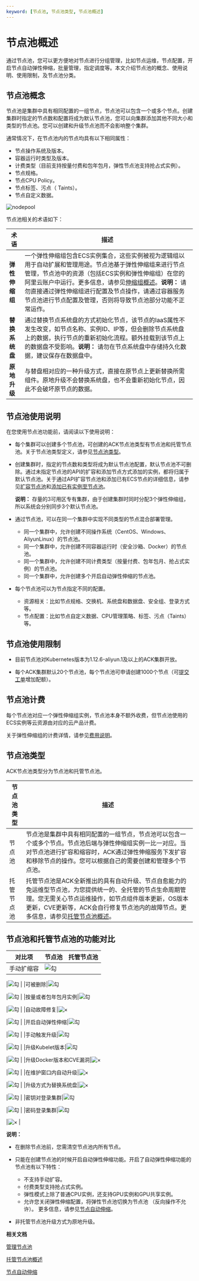 ```yaml
---
keyword: [节点池, 节点池类型, 节点池概述]
---
```


# 节点池概述

通过节点池，您可以更方便地对节点进行分组管理，比如节点运维，节点配置，开启节点自动弹性伸缩，批量管理，指定调度等。本文介绍节点池的概念、使用说明、使用限制，及节点池分类。

## 节点池概念

节点池是集群中具有相同配置的一组节点，节点池可以包含一个或多个节点。创建集群时指定的节点数和配置将成为默认节点池，您可以向集群添加其他不同大小和类型的节点池。您可以创建和升级节点池而不会影响整个集群。

通常情况下，在节点池内的节点均具有以下相同属性：

-   节点操作系统及版本。
-   容器运行时类型及版本。
-   计费类型（目前支持按量付费和包年包月，弹性节点池支持抢占式实例）。
-   节点规格。
-   节点CPU Policy。
-   节点标签、污点（ Taints）。
-   节点自定义数据。

![nodepool](https://static-aliyun-doc.oss-accelerate.aliyuncs.com/assets/img/zh-CN/8239188061/p203661.png)

节点池相关的术语如下：

|术语|描述|
|--|--|
|**弹性伸缩组**|一个弹性伸缩组包含ECS实例集合，这些实例被视为逻辑组以用于自动扩展和管理用途。节点池基于弹性伸缩组来进行节点管理，节点池中的资源（包括ECS实例和弹性伸缩组）在您的阿里云账户中运行。更多信息，请参见[伸缩组概述](/intl.zh-CN/伸缩组/伸缩组/伸缩组概述.md)。**说明：** 请勿直接通过弹性伸缩组进行配置及节点操作，请通过容器服务节点池进行节点配置及管理，否则将导致节点池部分功能不正常运作。 |
|**替换系统盘**|通过替换节点系统盘的方式初始化节点，该节点的IaaS属性不发生改变，如节点名称、实例ID、IP等，但会删除节点系统盘上的数据，执行节点的重新初始化流程。额外挂载到该节点上的数据盘不受影响。**说明：** 请勿在节点系统盘中存储持久化数据，建议保存在数据盘中。 |
|**原地升级**|与替盘相对应的一种升级方式，直接在原节点上更新替换所需组件。原地升级不会替换系统盘，也不会重新初始化节点，因此不会破坏原节点的数据。|

## 节点池使用说明

在您使用节点池功能前，请阅读以下使用说明：

-   每个集群可以创建多个节点池，可创建的ACK节点池类型有节点池和托管节点池。关于节点池类型定义，请参见[节点池类型](#section_7qb_kzz_vct)。
-   创建集群时，指定的节点数和类型将成为默认节点池配置，默认节点池不可删除。通过未指定节点池的API的扩容和添加节点方式添加的实例，都将归属于默认节点池。关于通过API扩容节点池和添加已有ECS节点的详细信息，请参见[扩容节点池](/intl.zh-CN/API参考/节点池/扩容节点池.md)和[添加已有实例至节点池](/intl.zh-CN/API参考/节点池/添加已有实例至节点池.md)。

    **说明：** 存量的3可用区专有集群，由于创建集群时同时分配3个弹性伸缩组，所以系统会分别同步3个默认节点池。

-   通过节点池，可以在同一个集群中实现不同类型的节点混合部署管理。
    -   同一个集群中，允许创建不同操作系统（CentOS、Windows、AliyunLinux）的节点池。
    -   同一个集群中，允许创建不同容器运行时（安全沙箱、Docker）的节点池。
    -   同一个集群中，允许创建不同计费类型（按量付费、包年包月、抢占式实例）的节点池。
    -   同一个集群中，允许创建多个开启自动弹性伸缩的节点池。
-   每个节点池可以为节点指定不同的配置。
    -   资源相关：比如节点规格、交换机、系统盘和数据盘、安全组、登录方式等。
    -   节点配置：比如节点自定义数据、CPU管理策略、标签、污点（Taints）等。

## 节点池使用限制

-   目前节点池对Kubernetes版本为1.12.6-aliyun.1及以上的ACK集群开放。

-   每个ACK集群默认20个节点池，每个节点池可申请创建1000个节点（可[提交工单](https://workorder-intl.console.aliyun.com/console.htm)增加配额）。


## 节点池计费

每个节点池对应一个弹性伸缩组实例，节点池本身不额外收费，但节点池使用的ECS实例等云资源由对应的云产品计费。

关于弹性伸缩组的计费详情，请参见[费用说明](/intl.zh-CN/产品定价/费用说明.md)。

## 节点池类型

ACK节点池类型分为节点池和托管节点池。

|节点池类型|描述|
|-----|--|
|节点池|节点池是集群中具有相同配置的一组节点，节点池可以包含一个或多个节点。节点池后端与弹性伸缩组实例一比一对应。当对节点池进行扩容和缩容时，ACK通过弹性伸缩服务下发扩容和移除节点的操作。您可以根据自己的需要创建和管理多个节点池。|
|托管节点池|托管节点池是ACK全新推出的具有自动升级、节点自愈能力的免运维型节点池，为您提供统一的、全托管的节点生命周期管理。您无需关心节点运维操作，如节点组件版本更新，OS版本更新，CVE更新等，ACK会自行修复节点池内的故障节点。更多信息，请参见[托管节点池概述]()。 |

## 节点池和托管节点池的功能对比

|对比项|节点池|托管节点池|
|---|---|-----|
|手动扩缩容|![勾](https://static-aliyun-doc.oss-accelerate.aliyuncs.com/assets/img/zh-CN/1438912261/p278633.png)

|![勾](https://static-aliyun-doc.oss-accelerate.aliyuncs.com/assets/img/zh-CN/1438912261/p278633.png) |
|可被删除|![勾](https://static-aliyun-doc.oss-accelerate.aliyuncs.com/assets/img/zh-CN/1438912261/p278633.png)

|![勾](https://static-aliyun-doc.oss-accelerate.aliyuncs.com/assets/img/zh-CN/1438912261/p278633.png) |
|按量或者包年包月实例|![勾](https://static-aliyun-doc.oss-accelerate.aliyuncs.com/assets/img/zh-CN/1438912261/p278633.png)

|![勾](https://static-aliyun-doc.oss-accelerate.aliyuncs.com/assets/img/zh-CN/1438912261/p278633.png) |
|自动故障修复|![×](https://static-aliyun-doc.oss-accelerate.aliyuncs.com/assets/img/zh-CN/9577912261/p278629.png)

|![勾](https://static-aliyun-doc.oss-accelerate.aliyuncs.com/assets/img/zh-CN/1438912261/p278633.png) |
|开启自动弹性伸缩|![勾](https://static-aliyun-doc.oss-accelerate.aliyuncs.com/assets/img/zh-CN/1438912261/p278633.png)

|![勾](https://static-aliyun-doc.oss-accelerate.aliyuncs.com/assets/img/zh-CN/1438912261/p278633.png) |
|手动触发升级|![勾](https://static-aliyun-doc.oss-accelerate.aliyuncs.com/assets/img/zh-CN/1438912261/p278633.png)

|![勾](https://static-aliyun-doc.oss-accelerate.aliyuncs.com/assets/img/zh-CN/1438912261/p278633.png) |
|升级Kubelet版本|![勾](https://static-aliyun-doc.oss-accelerate.aliyuncs.com/assets/img/zh-CN/1438912261/p278633.png)

|![勾](https://static-aliyun-doc.oss-accelerate.aliyuncs.com/assets/img/zh-CN/1438912261/p278633.png) |
|升级Docker版本和CVE漏洞|![×](https://static-aliyun-doc.oss-accelerate.aliyuncs.com/assets/img/zh-CN/9577912261/p278629.png)

|![勾](https://static-aliyun-doc.oss-accelerate.aliyuncs.com/assets/img/zh-CN/1438912261/p278633.png) |
|在维护窗口内自动升级|![×](https://static-aliyun-doc.oss-accelerate.aliyuncs.com/assets/img/zh-CN/9577912261/p278629.png)

|![勾](https://static-aliyun-doc.oss-accelerate.aliyuncs.com/assets/img/zh-CN/1438912261/p278633.png) |
|升级方式为替换系统盘|![×](https://static-aliyun-doc.oss-accelerate.aliyuncs.com/assets/img/zh-CN/9577912261/p278629.png)

|![勾](https://static-aliyun-doc.oss-accelerate.aliyuncs.com/assets/img/zh-CN/1438912261/p278633.png) |
|密钥对登录集群|![勾](https://static-aliyun-doc.oss-accelerate.aliyuncs.com/assets/img/zh-CN/1438912261/p278633.png)

|![勾](https://static-aliyun-doc.oss-accelerate.aliyuncs.com/assets/img/zh-CN/1438912261/p278633.png) |
|密码登录集群|![勾](https://static-aliyun-doc.oss-accelerate.aliyuncs.com/assets/img/zh-CN/1438912261/p278633.png)

|![×](https://static-aliyun-doc.oss-accelerate.aliyuncs.com/assets/img/zh-CN/9577912261/p278629.png) |

**说明：**

-   在删除节点池前，您需清空节点池内所有节点。
-   只能在创建节点池的时候开启自动弹性伸缩功能。开启了自动弹性伸缩功能的节点池有以下特性：

    -   不支持手动扩容。
    -   付费类型支持抢占式实例。
    -   弹性模式上除了普通CPU实例，还支持GPU实例和GPU共享实例。
    -   允许您关闭弹性伸缩配置，将弹性节点池切换为节点池 （反向操作不允许）。
    更多信息，请参见[节点自动伸缩](/intl.zh-CN/Kubernetes集群用户指南/弹性伸缩/节点自动伸缩.md)。

-   非托管节点池升级方式为原地升级。

**相关文档**  


[管理节点池](/intl.zh-CN/Kubernetes集群用户指南/节点与节点池/节点池/管理节点池.md)

[托管节点池概述]()

[节点自动伸缩](/intl.zh-CN/Kubernetes集群用户指南/弹性伸缩/节点自动伸缩.md)

